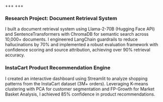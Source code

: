 +++
+++

### Research Project: Document Retrieval System  
I built a document retrieval system using Llama-2-70B (Hugging Face API) and SentenceTransformers with ChromaDB for semantic search across 10,000+ documents. I engineered LangChain guardrails to reduce hallucinations by 70% and implemented a robust evaluation framework with confidence scoring and source attribution, achieving over 90% retrieval accuracy.

### InstaCart Product Recommendation Engine  
I created an interactive dashboard using Streamlit to analyze shopping patterns from the InstaCart dataset (3M+ orders). Leveraging K-means clustering with PCA for customer segmentation and FP-Growth for Market Basket Analysis, I achieved 85% confidence in product recommendations.